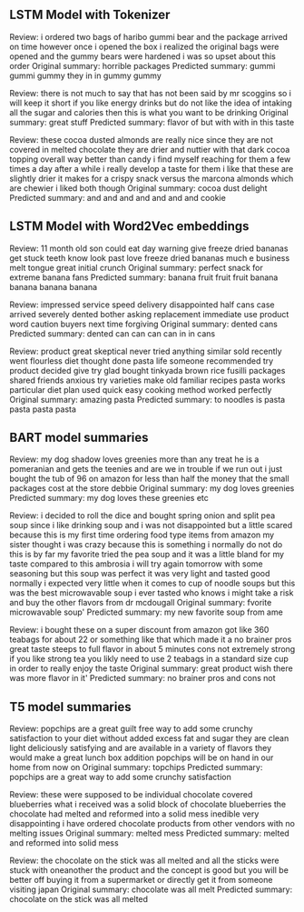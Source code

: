 ## LSTM Model with Tokenizer
Review: i ordered two bags of haribo gummi bear and the package arrived on time however once i opened the box i realized the original bags were opened and the gummy bears were hardened i was so upset about this order 
Original summary: horrible packages 
Predicted summary:  gummi gummi gummy they in in gummy gummy

Review: there is not much to say that has not been said by mr scoggins so i will keep it short if you like energy drinks but do not like the idea of intaking all the sugar and calories then this is what you want to be drinking 
Original summary: great stuff 
Predicted summary:  flavor of but with with in this taste

Review: these cocoa dusted almonds are really nice since they are not covered in melted chocolate they are drier and nuttier with that dark cocoa topping overall way better than candy i find myself reaching for them a few times a day after a while i really develop a taste for them i like that these are slightly drier it makes for a crispy snack versus the marcona almonds which are chewier i liked both though 
Original summary: cocoa dust delight 
Predicted summary:  and and and and and and and cookie

## LSTM Model with Word2Vec embeddings
Review: 11 month old son could eat day warning give freeze dried bananas get stuck teeth know look past love freeze dried bananas much e business melt tongue great initial crunch 
Original summary: perfect snack for extreme banana fans 
Predicted summary:  banana fruit fruit fruit banana banana banana banana

Review: impressed service speed delivery disappointed half cans case arrived severely dented bother asking replacement immediate use product word caution buyers next time forgiving 
Original summary: dented cans 
Predicted summary:  dented can can can can in in cans

Review: product great skeptical never tried anything similar sold recently went flourless diet thought done pasta life someone recommended try product decided give try glad bought tinkyada brown rice fusilli packages shared friends anxious try varieties make old familiar recipes pasta works particular diet plan used quick easy cooking method worked perfectly 
Original summary: amazing pasta 
Predicted summary:  to noodles is pasta pasta pasta pasta

## BART model summaries

Review: my  dog shadow loves  greenies  more  than  any  treat he  is  a pomeranian  and  gets  the  teenies and  are  we  in  trouble  if  we  run  out i  just  bought  the  tub  of  96  on  amazon  for  less  than  half  the  money  that  the  small  packages  cost  at  the  store debbie
Original summary: my dog loves greenies
Predicted summary: my dog loves these greenies etc

Review: i  decided  to  roll  the  dice  and  bought  spring  onion  and  split  pea  soup  since  i like  drinking  soup  and  i was  not  disappointed but  a little  scared  because  this  is  my  first  time  ordering  food  type  items  from  amazon my  sister  thought  i was  crazy  because  this  is  something  i normally  do  not  do this  is  by  far  my  favorite  tried  the  pea  soup  and  it  was  a little  bland  for  my  taste  compared  to  this  ambrosia i  will  try  again  tomorrow  with  some  seasoning  but  this  soup  was  perfect it  was  very  light  and  tasted  good  normally  i expected  very  little  when  it  comes  to  cup  of  noodle  soups  but  this  was  the  best  microwavable  soup  i ever  tasted  who  knows  i might  take  a risk  and  buy  the  other  flavors  from  dr mcdougall
Original summary: fvorite microwavable soup'
Predicted summary: my new favorite soup from ame

Review: i  bought  these  on  a super  discount  from  amazon  got  like  360  teabags  for  about 22  or  something  like  that  which  made  it  a no brainer pros great  taste steeps  to  full  flavor  in  about  5 minutes cons not  extremely  strong if  you  like  strong  tea  you  likly  need  to  use  2 teabags  in  a standard  size  cup  in  order  to  really  enjoy  the  taste
Original summary: great product wish there was more flavor in it'
Predicted summary: no brainer pros and cons not

## T5 model summaries
Review: popchips  are  a great  guilt free  way  to  add  some  crunchy  satisfaction  to  your  diet  without  added  excess  fat  and  sugar they  are  clean light deliciously  satisfying  and  are  available  in  a variety  of  flavors they  would  make  a great  lunch  box  addition popchips  will  be  on  hand  in  our  home  from  now  on
Original summary: topchips
Predicted summary: popchips are a great way to add some crunchy satisfaction

Review: these  were  supposed  to  be  individual  chocolate  covered  blueberries what  i received  was  a solid  block  of  chocolate  blueberries the  chocolate  had  melted  and  reformed  into  a solid  mess inedible very  disappointing i  have  ordered  chocolate  products  from  other  vendors  with  no  melting  issues
Original summary: melted mess
Predicted summary: melted and reformed into solid mess

Review: the  chocolate  on  the  stick  was  all  melted  and  all  the  sticks  were  stuck  with  oneanother the  product  and  the  concept  is  good  but  you  will  be  better  off  buying  it  from  a supermarket  or  directly  get  it  from  someone  visiting  japan
Original summary: chocolate was all melt
Predicted summary: chocolate on the stick was all melted
